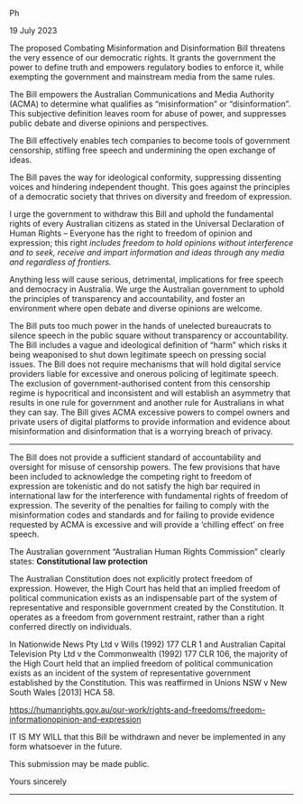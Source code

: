 Ph

19 July 2023

The proposed Combating Misinformation and Disinformation Bill threatens the very
essence of our democratic rights. It grants the government the power to define truth
and empowers regulatory bodies to enforce it, while exempting the government and
mainstream media from the same rules.

The Bill empowers the Australian Communications and Media Authority (ACMA) to
determine what qualifies as “misinformation” or “disinformation”. This subjective
definition leaves room for abuse of power, and suppresses public debate and diverse
opinions and perspectives.

The Bill effectively enables tech companies to become tools of government
censorship, stifling free speech and undermining the open exchange of ideas.

The Bill paves the way for ideological conformity, suppressing dissenting voices and
hindering independent thought. This goes against the principles of a democratic
society that thrives on diversity and freedom of expression.

I urge the government to withdraw this Bill and uphold the fundamental rights of
every Australian citizens as stated in the Universal Declaration of Human Rights
– Everyone has the right to freedom of opinion and expression; this right
_includes freedom to hold opinions without interference and to seek, receive and_
_impart information and ideas through any media and regardless of frontiers._

Anything less will cause serious, detrimental, implications for free speech and
democracy in Australia. We urge the Australian government to uphold the principles
of transparency and accountability, and foster an environment where open debate
and diverse opinions are welcome.

The Bill puts too much power in the hands of unelected bureaucrats to silence
speech in the public square without transparency or accountability.
The Bill includes a vague and ideological definition of “harm” which risks it being
weaponised to shut down legitimate speech on pressing social issues.
The Bill does not require mechanisms that will hold digital service providers liable for
excessive and onerous policing of legitimate speech.
The exclusion of government-authorised content from this censorship regime is
hypocritical and inconsistent and will establish an asymmetry that results in one rule
for government and another rule for Australians in what they can say.
The Bill gives ACMA excessive powers to compel owners and private users of digital
platforms to provide information and evidence about misinformation and
disinformation that is a worrying breach of privacy.


-----

The Bill does not provide a sufficient standard of accountability and oversight for
misuse of censorship powers.
The few provisions that have been included to acknowledge the competing right to
freedom of expression are tokenistic and do not satisfy the high bar required in
international law for the interference with fundamental rights of freedom of
expression.
The severity of the penalties for failing to comply with the misinformation codes and
standards and for failing to provide evidence requested by ACMA is excessive and
will provide a ‘chilling effect’ on free speech.

The Australian government “Australian Human Rights Commission” clearly states: 
**Constitutional law protection**

The Australian Constitution does not explicitly protect freedom of expression.
However, the High Court has held that an implied freedom of political communication
exists as an indispensable part of the system of representative and responsible
government created by the Constitution. It operates as a freedom from government
restraint, rather than a right conferred directly on individuals.

In Nationwide News Pty Ltd v Wills (1992) 177 CLR 1 and Australian Capital
Television Pty Ltd v the Commonwealth (1992) 177 CLR 106, the majority of the
High Court held that an implied freedom of political communication exists as an
incident of the system of representative government established by the Constitution.
This was reaffirmed in Unions NSW v New South Wales [2013] HCA 58.

https://humanrights.gov.au/our-work/rights-and-freedoms/freedom-informationopinion-and-expression

IT IS MY WILL that this Bill be withdrawn and never be implemented in any form
whatsoever in the future.

This submission may be made public.

Yours sincerely


-----

